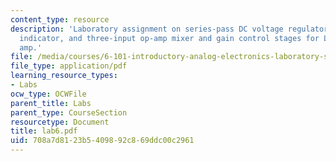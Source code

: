 ```yaml
---
content_type: resource
description: 'Laboratory assignment on series-pass DC voltage regulator, low-battery
  indicator, and three-input op-amp mixer and gain control stages for Lab #5 power
  amp.'
file: /media/courses/6-101-introductory-analog-electronics-laboratory-spring-2007/708a7d8123b5409892c869ddc00c2961_lab6.pdf
file_type: application/pdf
learning_resource_types:
- Labs
ocw_type: OCWFile
parent_title: Labs
parent_type: CourseSection
resourcetype: Document
title: lab6.pdf
uid: 708a7d81-23b5-4098-92c8-69ddc00c2961
---
```

